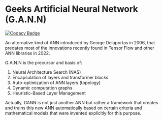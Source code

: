 # Geeks Artificial Neural Network (G.A.N.N)

[![Codacy Badge](https://app.codacy.com/project/badge/Grade/889562a17e174c438fd56d35780822b0)](https://app.codacy.com/gh/g0d/GANN/dashboard)

An alternative kind of ANN introduced by George Delaportas in 2006, that predates most of the innovations recently found in Tensor Flow and other ANN libraries in 2022.

G.A.N.N is the precursor and basis of:
1. Neural Architecture Search (NAS)
2. Encapsulation of layers and transformer blocks
3. Auto-optimization of ANN layers (topology)
4. Dynamic computation graphs
5. Heuristic-Based Layer Management

Actually, GANN is not just another ANN but rather a framework that creates and trains this new ANN automatically based on certain criteria and mathematical models that were invented explicitly for this purpose.
